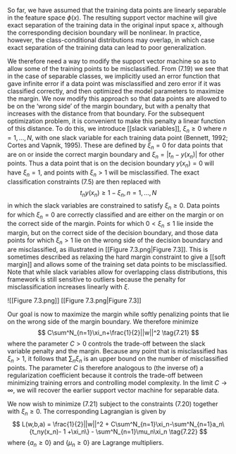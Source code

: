 So far, we have assumed that the training data points are linearly separable in the feature space $\phi(x)$. The resulting support vector machine will give exact separation of the training data in the original input space x, although the corresponding decision boundary will be nonlinear. In practice, however, the class-conditional distributions may overlap, in which case exact separation of the training data can lead to poor generalization.

We therefore need a way to modify the support vector machine so as to allow some of the training points to be misclassified. From (7.19) we see that in the case of separable classes, we implicitly used an error function that gave infinite error if a data point was misclassified and zero error if it was classified correctly, and then optimized the model parameters to maximize the margin. We now modify this approach so that data points are allowed to be on the ‘wrong side’ of the margin
boundary, but with a penalty that increases with the distance from that boundary. For the subsequent optimization problem, it is convenient to make this penalty a linear function of this distance. To do this, we introduce [[slack variables]], $\xi_n \geq 0$ where $n = 1, . . . , N$, with one slack variable for each training data point (Bennett, 1992; Cortes and Vapnik, 1995). These are defined by $\xi_n = 0$ for data points that are on or inside the correct margin boundary and $\xi_n = |t_n − y(x_n)|$ for other points. Thus a data point that is on the decision boundary $y(x_n) = 0$ will have $\xi_n = 1$, and points with $\xi_n > 1$ will be misclassified. The exact classification constraints (7.5) are then replaced with
$$
t_ny(x_n) \geq 1 - \xi_n, n = 1,...,N
\tag{7.20}
$$
in which the slack variables are constrained to satisfy $\xi_n \geq 0$. Data points for which $\xi_n = 0$ are correctly classified and are either on the margin or on the correct side of the margin. Points for which $0 \lt \xi_n \leq 1$ lie inside the margin, but on the correct side of the decision boundary, and those data points for which $\xi_n > 1$ lie on the wrong side of the decision boundary and are misclassified, as illustrated in [[Figure 7.3.png|Figure 7.3]]. This is sometimes described as relaxing the hard margin constraint to give a [[soft margin]] and allows some of the training set data points to be misclassified. Note that while slack variables allow for overlapping class distributions, this framework is still sensitive to outliers because the penalty for misclassification increases linearly with $\xi$.

![[Figure 7.3.png]]
[[Figure 7.3.png|Figure 7.3]]

Our goal is now to maximize the margin while softly penalizing points that lie on the wrong side of the margin boundary. We therefore minimize
$$
C\sum^N_{n=1}\xi_n+\frac{1}{2}||w||^2
\tag{7.21}
$$
where the parameter $C \gt 0$ controls the trade-off between the slack variable penalty and the margin. Because any point that is misclassified has $\xi_n \gt 1$, it follows that $\sum_n \xi_n$ is an upper bound on the number of misclassified points. The parameter *C* is therefore analogous to (the inverse of) a regularization coefficient because it controls the trade-off between minimizing training errors and controlling model complexity. In the limit $C \rightarrow \infty$, we will recover the earlier support vector machine for separable data.

We now wish to minimize (7.21) subject to the constraints (7.20) together with $\xi_n \geq 0$. The corresponding Lagrangian is given by
$$
L(w,b,a) = \frac{1}{2}||w||^2 + C\sum^N_{n=1}\xi_n-\sum^N_{n=1}a_n\{t_ny(x_n)- 1 +\xi_n\} - \sum^N_{n=1}\mu_n\xi_n
\tag{7.22}
$$
where $\{a_n \geq 0\}$ and $\{\mu_n \geq 0\}$ are Lagrange multipliers.